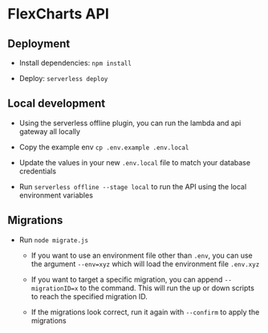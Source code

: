 # FlexCharts API

## Deployment

- Install dependencies: `npm install`

- Deploy: `serverless deploy`

## Local development

- Using the serverless offline plugin, you can run the lambda and api gateway all locally

- Copy the example env `cp .env.example .env.local`

- Update the values in your new `.env.local` file to match your database credentials

- Run `serverless offline --stage local` to run the API using the local environment variables

## Migrations

- Run `node migrate.js`

  - If you want to use an environment file other than `.env`, you can use the argument `--env=xyz` which will load the environment file `.env.xyz`

  - If you want to target a specific migration, you can append `--migrationID=x` to the command. This will run the up or down scripts to reach the specified migration ID.

  - If the migrations look correct, run it again with `--confirm` to apply the migrations
